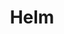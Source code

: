 ---
title: "Helm"
description: "Application management"
weight: 3
banner: "98e16360-a366-4b78-8e0a-031da07fdacb/images/helm.png"
tags: [kubernetes,helm]
categories: [kubernetes]
level: [introductory]
---